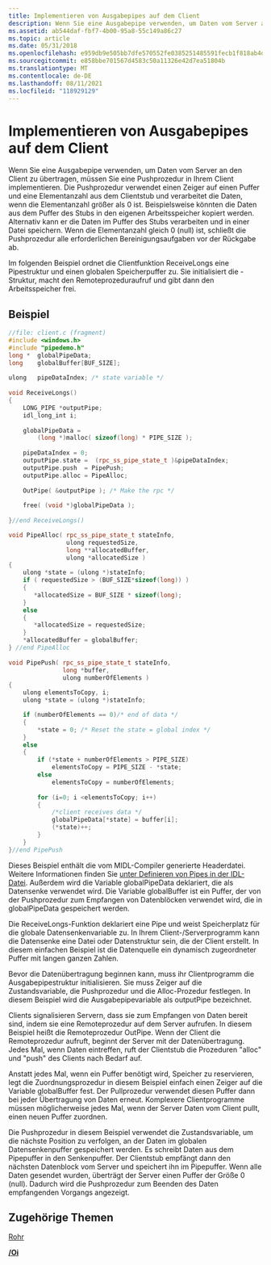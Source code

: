 ```yaml
---
title: Implementieren von Ausgabepipes auf dem Client
description: Wenn Sie eine Ausgabepipe verwenden, um Daten vom Server an den Client zu übertragen, müssen Sie eine Pushprozedur in Ihrem Client implementieren.
ms.assetid: ab544daf-fbf7-4b00-95a8-55c149a86c27
ms.topic: article
ms.date: 05/31/2018
ms.openlocfilehash: e959db9e505bb7dfe570552fe0385251485591fecb1f818ab4d5de402c2297b9
ms.sourcegitcommit: e858bbe701567d4583c50a11326e42d7ea51804b
ms.translationtype: MT
ms.contentlocale: de-DE
ms.lasthandoff: 08/11/2021
ms.locfileid: "118929129"
---
```

# <a name="implementing-output-pipes-on-the-client"></a>Implementieren von Ausgabepipes auf dem Client

Wenn Sie eine Ausgabepipe verwenden, um Daten vom Server an den Client zu übertragen, müssen Sie eine Pushprozedur in Ihrem Client implementieren. Die Pushprozedur verwendet einen Zeiger auf einen Puffer und eine Elementanzahl aus dem Clientstub und verarbeitet die Daten, wenn die Elementanzahl größer als 0 ist. Beispielsweise könnten die Daten aus dem Puffer des Stubs in den eigenen Arbeitsspeicher kopiert werden. Alternativ kann er die Daten im Puffer des Stubs verarbeiten und in einer Datei speichern. Wenn die Elementanzahl gleich 0 (null) ist, schließt die Pushprozedur alle erforderlichen Bereinigungsaufgaben vor der Rückgabe ab.

Im folgenden Beispiel ordnet die Clientfunktion ReceiveLongs eine Pipestruktur und einen globalen Speicherpuffer zu. Sie initialisiert die -Struktur, macht den Remoteprozeduraufruf und gibt dann den Arbeitsspeicher frei.

## <a name="example"></a>Beispiel


```C++
//file: client.c (fragment)
#include <windows.h>
#include "pipedemo.h"
long *  globalPipeData;
long    globalBuffer[BUF_SIZE];
 
ulong   pipeDataIndex; /* state variable */
 
void ReceiveLongs()
{
    LONG_PIPE *outputPipe;
    idl_long_int i;
 
    globalPipeData =
        (long *)malloc( sizeof(long) * PIPE_SIZE );
    
    pipeDataIndex = 0;
    outputPipe.state =  (rpc_ss_pipe_state_t )&pipeDataIndex;
    outputPipe.push  = PipePush;
    outputPipe.alloc = PipeAlloc;
 
    OutPipe( &outputPipe ); /* Make the rpc */
 
    free( (void *)globalPipeData );
 
}//end ReceiveLongs()

void PipeAlloc( rpc_ss_pipe_state_t stateInfo,
                ulong requestedSize,
                long **allocatedBuffer,
                ulong *allocatedSize )
{ 
    ulong *state = (ulong *)stateInfo;
    if ( requestedSize > (BUF_SIZE*sizeof(long)) )
    {
       *allocatedSize = BUF_SIZE * sizeof(long);
    }
    else
    {
       *allocatedSize = requestedSize;
    }
    *allocatedBuffer = globalBuffer; 
} //end PipeAlloc
 
void PipePush( rpc_ss_pipe_state_t stateInfo,
               long *buffer,
               ulong numberOfElements )
{
    ulong elementsToCopy, i;
    ulong *state = (ulong *)stateInfo;

    if (numberOfElements == 0)/* end of data */
    {
        *state = 0; /* Reset the state = global index */
    }
    else
    {
        if (*state + numberOfElements > PIPE_SIZE)
            elementsToCopy = PIPE_SIZE - *state;
        else
            elementsToCopy = numberOfElements;
 
        for (i=0; i <elementsToCopy; i++)
        { 
            /*client receives data */
            globalPipeData[*state] = buffer[i];
            (*state)++;
        }
    }
}//end PipePush
```



Dieses Beispiel enthält die vom MIDL-Compiler generierte Headerdatei. Weitere Informationen finden Sie [unter Definieren von Pipes in der IDL-Datei](defining-pipes-in-idl-files.md). Außerdem wird die Variable globalPipeData deklariert, die als Datensenke verwendet wird. Die Variable globalBuffer ist ein Puffer, der von der Pushprozedur zum Empfangen von Datenblöcken verwendet wird, die in globalPipeData gespeichert werden.

Die ReceiveLongs-Funktion deklariert eine Pipe und weist Speicherplatz für die globale Datensenkenvariable zu. In Ihrem Client-/Serverprogramm kann die Datensenke eine Datei oder Datenstruktur sein, die der Client erstellt. In diesem einfachen Beispiel ist die Datenquelle ein dynamisch zugeordneter Puffer mit langen ganzen Zahlen.

Bevor die Datenübertragung beginnen kann, muss ihr Clientprogramm die Ausgabepipestruktur initialisieren. Sie muss Zeiger auf die Zustandsvariable, die Pushprozedur und die Alloc-Prozedur festlegen. In diesem Beispiel wird die Ausgabepipevariable als outputPipe bezeichnet.

Clients signalisieren Servern, dass sie zum Empfangen von Daten bereit sind, indem sie eine Remoteprozedur auf dem Server aufrufen. In diesem Beispiel heißt die Remoteprozedur OutPipe. Wenn der Client die Remoteprozedur aufruft, beginnt der Server mit der Datenübertragung. Jedes Mal, wenn Daten eintreffen, ruft der Clientstub die Prozeduren "alloc" und "push" des Clients nach Bedarf auf.

Anstatt jedes Mal, wenn ein Puffer benötigt wird, Speicher zu reservieren, legt die Zuordnungsprozedur in diesem Beispiel einfach einen Zeiger auf die Variable globalBuffer fest. Der Pullprozedur verwendet diesen Puffer dann bei jeder Übertragung von Daten erneut. Komplexere Clientprogramme müssen möglicherweise jedes Mal, wenn der Server Daten vom Client pullt, einen neuen Puffer zuordnen.

Die Pushprozedur in diesem Beispiel verwendet die Zustandsvariable, um die nächste Position zu verfolgen, an der Daten im globalen Datensenkenpuffer gespeichert werden. Es schreibt Daten aus dem Pipepuffer in den Senkenpuffer. Der Clientstub empfängt dann den nächsten Datenblock vom Server und speichert ihn im Pipepuffer. Wenn alle Daten gesendet wurden, überträgt der Server einen Puffer der Größe 0 (null). Dadurch wird die Pushprozedur zum Beenden des Daten empfangenden Vorgangs angezeigt.

## <a name="related-topics"></a>Zugehörige Themen

<dl> <dt>

[Rohr](/windows/desktop/Midl/pipe)
</dt> <dt>

[**/Oi**](/windows/desktop/Midl/-oi)
</dt> </dl>

 

 